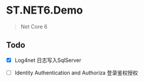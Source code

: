 # ST.NET6.Demo

> Net Core 6

## Todo
- [x] Log4net 日志写入SqlServer

- [ ] Identity Authentication and Authoriza 登录鉴权授权
